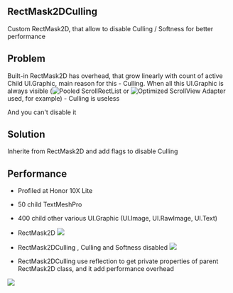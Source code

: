 ## RectMask2DCulling
Custom RectMask2D, that allow to disable Culling / Softness for better performance
## Problem
Built-in RectMask2D has overhead, that grow linearly with count of active Child UI.Graphic, main reason for this - Culling. When all this UI.Graphic is always visible (![Pooled ScrollRectList](https://github.com/disas69/Unity-Pooled-Scroll-List) or ![Optimized ScrollView Adapter](https://assetstore.unity.com/packages/tools/gui/optimized-scrollview-adapter-68436) used, for example) - Culling is useless

And you can't disable it

## Solution
Inherite from RectMask2D and add flags to disable Culling
## Performance
- Profiled at Honor 10X Lite
- 50 child TextMeshPro
- 400 child other various UI.Graphic (UI.Image, UI.RawImage, UI.Text)

- RectMask2D
![](https://github.com/mitay-walle/Unity3d-RectMask2DCulling/blob/main/RectMask2D_profiling.jpg)

- RectMask2DCulling , Culling and Softness disabled
![](https://github.com/mitay-walle/Unity3d-RectMask2DCulling/blob/main/RectMask2DCulling_profiling.jpg)

- RectMask2DCulling use reflection to get private properties of parent RectMask2D class, and it add performance overhead

![](https://github.com/mitay-walle/Unity3d-RectMask2DCulling/blob/main/RectMask2DCulling_performance_scheme.jpg)
